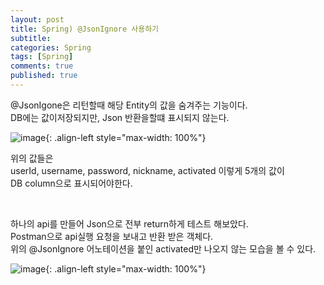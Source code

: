 ```yaml
---
layout: post
title: Spring) @JsonIgnore 사용하기
subtitle:
categories: Spring
tags: [Spring]
comments: true
published: true
---
```


@JsonIgone은 리턴할때 해당 Entity의 값을 숨겨주는 기능이다.  
DB에는 값이저장되지만, Json 반환을할떄 표시되지 않는다.


![image](https://lh3.googleusercontent.com/u/0/drive-viewer/AFDK6gPAJiEDaYwKoZMK1eaSEBGvTEIcZsun1caE8_Z434L8d1W5TF3LZPzP1FhVIym3-K1fc9LtF6ODySMsI4xlmYL2bVD6hA=w1185-h921){: .align-left style="max-width: 100%"}


위의 값들은  
userId, username, password, nickname, activated 이렇게 5개의 값이  
DB column으로 표시되어야한다.

<br/>

하나의 api를 만들어 Json으로 전부 return하게 테스트 해보았다.  
Postman으로 api실행 요청을 보내고 반환 받은 객체다.  
위의 @JsonIgnore 어노테이션을 붙인 activated만 나오지 않는 모습을 볼 수 있다.

![image](https://lh3.googleusercontent.com/u/0/drive-viewer/AFDK6gOLVoBdyZupIGOosrdUrQsIdJpI9QjSMljsC-xeDrA_Ig8x3cTAP2UqQ08OEZaFm2mFfiGqeKJZiJ2LxofTCHdQlUcw9Q=w1185-h921){: .align-left style="max-width: 100%"}